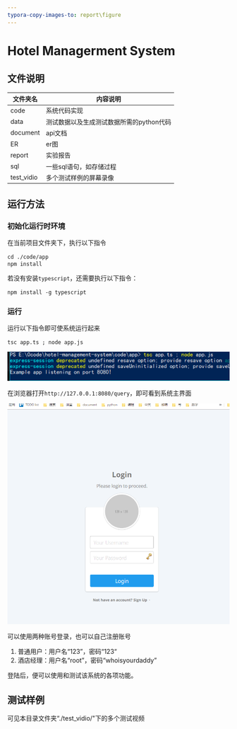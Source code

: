 ```yaml
---
typora-copy-images-to: report\figure
---
```


# Hotel Managerment System

## 文件说明

| 文件夹名 | 内容说明                                 |
| -------- | ---------------------------------------- |
| code     | 系统代码实现                             |
| data     | 测试数据以及生成测试数据所需的python代码 |
| document | api文档                                  |
| ER       | er图                                     |
| report   | 实验报告                                 |
| sql      | 一些sql语句，如存储过程                  |
| test_vidio      | 多个测试样例的屏幕录像                  |

## 运行方法

### 初始化运行时环境

在当前项目文件夹下，执行以下指令

```shell
cd ./code/app
npm install
```

若没有安装`typescript`，还需要执行以下指令：

```
npm install -g typescript
```

### 运行

运行以下指令即可使系统运行起来

```shell
tsc app.ts ; node app.js
```



![1545464771407](report/figure/1545464771407.png)

在浏览器打开`http://127.0.0.1:8080/query`，即可看到系统主界面

![1545464833748](report/figure/1545464833748.png)

可以使用两种账号登录，也可以自己注册账号

1. 普通用户：用户名“123”，密码“123“
2. 酒店经理：用户名“root”，密码“whoisyourdaddy”

登陆后，便可以使用和测试该系统的各项功能。



## 测试样例

可见本目录文件夹“./test_vidio/"下的多个测试视频

